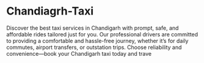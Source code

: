 # Chandiagrh-Taxi
Discover the best taxi services in Chandigarh with prompt, safe, and affordable rides tailored just for you. Our professional drivers are committed to providing a comfortable and hassle-free journey, whether it’s for daily commutes, airport transfers, or outstation trips. Choose reliability and convenience—book your Chandigarh taxi today and trave

